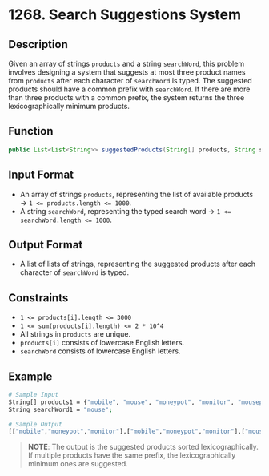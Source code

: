 # 1268. Search Suggestions System

## Description

Given an array of strings `products` and a string `searchWord`, this problem involves designing a system that suggests at most three product names from `products` after each character of `searchWord` is typed. The suggested products should have a common prefix with `searchWord`. If there are more than three products with a common prefix, the system returns the three lexicographically minimum products.

## Function

```java
public List<List<String>> suggestedProducts(String[] products, String searchWord) {}
```

## Input Format

- An array of strings `products`, representing the list of available products &rarr; `1 <= products.length <= 1000`.
- A string `searchWord`, representing the typed search word &rarr; `1 <= searchWord.length <= 1000`.

## Output Format

- A list of lists of strings, representing the suggested products after each character of `searchWord` is typed.

## Constraints

- `1 <= products[i].length <= 3000`
- `1 <= sum(products[i].length) <= 2 * 10^4`
- All strings in `products` are unique.
- `products[i]` consists of lowercase English letters.
- `searchWord` consists of lowercase English letters.

## Example

```bash
# Sample Input
String[] products1 = {"mobile", "mouse", "moneypot", "monitor", "mousepad"};
String searchWord1 = "mouse";

# Sample Output
[["mobile","moneypot","monitor"],["mobile","moneypot","monitor"],["mouse","mousepad"],["mouse","mousepad"],["mouse","mousepad"]]
```

> **NOTE**: The output is the suggested products sorted lexicographically. If multiple products have the same prefix, the lexicographically minimum ones are suggested.
